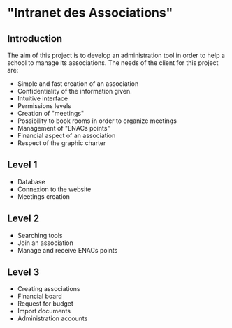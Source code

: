 # "Intranet des Associations"

## Introduction

The aim of this project is to develop an administration tool in order to help a school to manage its associations.
The needs of the client for this project are:
- Simple and fast creation of an association
- Confidentiality of the information given.
- Intuitive interface
- Permissions levels
- Creation of "meetings"
- Possibility to book rooms in order to organize meetings
- Management of "ENACs points"
- Financial aspect of an association
- Respect of the graphic charter


## Level 1

- Database
- Connexion to the website
- Meetings creation

## Level 2

- Searching tools
- Join an association
- Manage and receive ENACs points

## Level 3

- Creating associations
- Financial board
- Request for budget
- Import documents
- Administration accounts